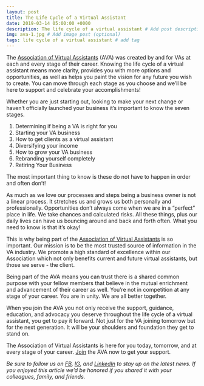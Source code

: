 ```yaml
---
layout: post
title: The Life Cycle of a Virtual Assistant
date: 2019-03-14 05:00:00 +0000
description: The life cycle of a virtual assistant # Add post description (optional)
img: ava-1.jpg # Add image post (optional)
tags: life cycle of a virtual assistant # add tag
---
```

The [Association of Virtual Assistants](https://associationofvas.com/) (AVA) was created by and for VAs at each and every stage of their career. Knowing the life cycle of a virtual assistant means more clarity, provides you with more options and opportunities, as well as helps you paint the vision for any future you wish to create. You can move through each stage as you choose and we’ll be here to support and celebrate your accomplishments!

Whether you are just starting out, looking to make your next change or haven’t officially launched your business it’s important to know the seven stages.

1. Determining if being a VA is right for you
2. Starting your VA business
3. How to get clients as a virtual assistant
4. Diversifying your income
5. How to grow your VA business
6. Rebranding yourself completely
7. Retiring Your Business

The most important thing to know is these do not have to happen in order and often don’t!

As much as we love our processes and steps being a business owner is not a linear process. It stretches us and grows us both personally and professionally. Opportunities don’t always come when we are in a “perfect” place in life. We take chances and calculated risks. All these things, plus our daily lives can have us bouncing around and back and forth often. What you need to know is that it’s okay!

This is why being part of the [Association of Virtual Assistants](https://associationofvas.com/) is so important. Our mission is to be the most trusted source of information in the VA industry. We promote a high standard of excellence within our Association which not only benefits current and future virtual assistants, but those we serve - the client.

Being part of the AVA means you can trust there is a shared common purpose with your fellow members that believe in the mutual enrichment and advancement of their career as well. You’re not in competition at any stage of your career. You are in unity. We are all better together.

When you join the AVA you not only receive the support, guidance, education, and advocacy you deserve throughout the life cycle of a virtual assistant, you get to pay it forward. Not just for the VA joining tomorrow but for the next generation. It will be your shoulders and foundation they get to stand on.

The Association of Virtual Assistants is here for you today, tomorrow, and at every stage of your career. [Join](https://thevirtualbusinesssummit.thrivecart.com/ava-membership/) the AVA now to get your support.


_Be sure to follow us on [FB](https://www.facebook.com/Association-of-Virtual-Assistants-415696612306842/), [IG](https://www.instagram.com/associationofvas/), and [LinkedIn](https://www.linkedin.com/company/associationofvirtualassistants/about/?viewAsMember=true) to stay up on the latest news. If you enjoyed this article we’d be honored if you shared it with your colleagues, family, and friends._
